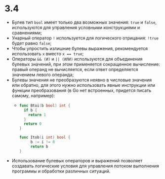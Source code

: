 # 3.4

* Булев тип `bool` имеет только два возможных значения: `true` и `false`, используются для управления условными
  конструкциями и сравнениями;
* Унарный оператор `!` используется для логического отрицания: `!true` будет равно `false`;
* Чтобы упростить излишние булевы выражения, рекомендуется использовать `x` вместо `x == true`;
* Операторы `&& (И)` и `|| (ИЛИ)` используются для объединения булевых значений, при этом применяется сокращенное
  вычисление: правый операнд не вычисляется, если ответ определяется значением левого операнда;
* Булевы значения не преобразуются неявно в числовые значения или обратно, для этого нужно использовать явные инструкции
  или функции преобразования (в Go нет встроенных, придется писать самому, например):
  * ``` go
    func Btoi(b bool) int {
      if b {
        return 1
      }
      return 0
    }
    
    func Itob(i int) bool {
	     b := i != 0
	     return b
    }
    ```
* Использование булевых операторов и выражений позволяет создавать логические условия для управления потоком выполнения
  программы и обработки различных ситуаций.